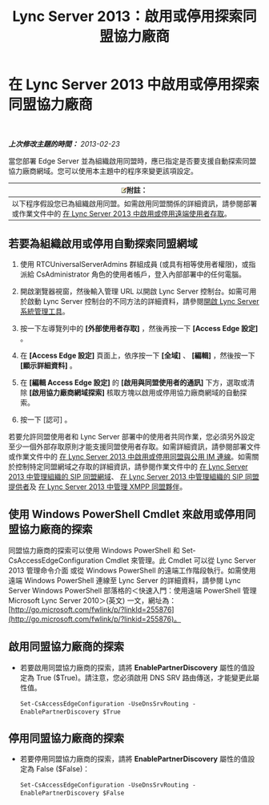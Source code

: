 ﻿---
title: Lync Server 2013：啟用或停用探索同盟協力廠商
TOCTitle: 啟用或停用探索同盟協力廠商
ms:assetid: 91fd036b-b1af-47cf-b1cf-0aa0a783c2aa
ms:mtpsurl: https://technet.microsoft.com/zh-tw/library/Gg182550(v=OCS.15)
ms:contentKeyID: 49291674
ms.date: 08/10/2015
mtps_version: v=OCS.15
ms.translationtype: HT
---

# 在 Lync Server 2013 中啟用或停用探索同盟協力廠商

 

_**上次修改主題的時間：** 2013-02-23_

當您部署 Edge Server 並為組織啟用同盟時，應已指定是否要支援自動探索同盟協力廠商網域。您可以使用本主題中的程序來變更該項設定。

<table>
<thead>
<tr class="header">
<th><img src="images/Gg398811.note(OCS.15).gif" title="note" alt="note" />附註：</th>
</tr>
</thead>
<tbody>
<tr class="odd">
<td>以下程序假設您已為組織啟用同盟。如需啟用同盟關係的詳細資訊，請參閱部署或作業文件中的 <a href="lync-server-2013-enable-or-disable-remote-user-access.md">在 Lync Server 2013 中啟用或停用遠端使用者存取</a>。</td>
</tr>
</tbody>
</table>


## 若要為組織啟用或停用自動探索同盟網域

1.  使用 RTCUniversalServerAdmins 群組成員 (或具有相等使用者權限)，或指派給 CsAdministrator 角色的使用者帳戶，登入內部部署中的任何電腦。

2.  開啟瀏覽器視窗，然後輸入管理 URL 以開啟 Lync Server 控制台。如需可用於啟動 Lync Server 控制台的不同方法的詳細資料，請參閱[開啟 Lync Server 系統管理工具](lync-server-2013-open-lync-server-administrative-tools.md)。

3.  按一下左導覽列中的 **\[外部使用者存取\]** ，然後再按一下 **\[Access Edge 設定\]** 。

4.  在 **\[Access Edge 設定\]** 頁面上，依序按一下 **\[全域\]** 、 **\[編輯\]** ，然後按一下 **\[顯示詳細資料\]** 。

5.  在 **\[編輯 Access Edge 設定\]** 的 **\[啟用與同盟使用者的通訊\]** 下方，選取或清除 **\[啟用協力廠商網域探索\]** 核取方塊以啟用或停用協力廠商網域的自動探索。

6.  按一下 \[認可\] 。

若要允許同盟使用者和 Lync Server 部署中的使用者共同作業，您必須另外設定至少一個外部存取原則才能支援同盟使用者存取。如需詳細資訊，請參閱部署文件或作業文件中的 [在 Lync Server 2013 中啟用或停用同盟與公用 IM 連線](lync-server-2013-enable-or-disable-federation-and-public-im-connectivity.md)。如需關於控制特定同盟網域之存取的詳細資訊，請參閱作業文件中的 [在 Lync Server 2013 中管理組織的 SIP 同盟網域](lync-server-2013-manage-sip-federated-domains-for-your-organization.md)、 [在 Lync Server 2013 中管理組織的 SIP 同盟提供者](lync-server-2013-manage-sip-federated-providers-for-your-organization.md)及 [在 Lync Server 2013 中管理 XMPP 同盟夥伴](lync-server-2013-manage-xmpp-federated-partners-for-your-organization.md)。

## 使用 Windows PowerShell Cmdlet 來啟用或停用同盟協力廠商的探索

同盟協力廠商的探索可以使用 Windows PowerShell 和 Set-CsAccessEdgeConfiguration Cmdlet 來管理。此 Cmdlet 可以從 Lync Server 2013 管理命令介面 或從 Windows PowerShell 的遠端工作階段執行。如需使用遠端 Windows PowerShell 連線至 Lync Server 的詳細資料，請參閱 Lync Server Windows PowerShell 部落格的＜快速入門：使用遠端 PowerShell 管理 Microsoft Lync Server 2010＞(英文) 一文，網址為：[http://go.microsoft.com/fwlink/p/?linkId=255876](http://go.microsoft.com/fwlink/p/?linkid=255876)。

## 啟用同盟協力廠商的探索

  - 若要啟用同盟協力廠商的探索，請將 **EnablePartnerDiscovery** 屬性的值設定為 True ($True)。請注意，您必須啟用 DNS SRV 路由傳送，才能變更此屬性值。
    
        Set-CsAccessEdgeConfiguration -UseDnsSrvRouting -EnablePartnerDiscovery $True

## 停用同盟協力廠商的探索

  - 若要停用同盟協力廠商的探索，請將 **EnablePartnerDiscovery** 屬性的值設定為 False ($False)：
    
        Set-CsAccessEdgeConfiguration -UseDnsSrvRouting -EnablePartnerDiscovery $False

